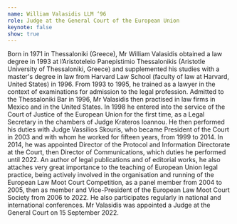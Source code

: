 ```yaml
---
name: William Valasidis LLM ‘96
role: Judge at the General Court of the European Union
keynote: false
show: true
---
```


Born in 1971 in Thessaloniki (Greece), Mr William Valasidis obtained a law degree in 1993 at l’Aristoteleio Panepistimio Thessalonikis (Aristotle University of Thessaloniki, Greece) and supplemented his studies with a master's degree in law from Harvard Law School (faculty of law at Harvard, United States) in 1996.
From 1993 to 1995, he trained as a lawyer in the context of examinations for admission to the legal profession. Admitted to the Thessaloniki Bar in 1996, Mr Valasidis then practised in law firms in Mexico and in the United States.
In 1998 he entered into the service of the Court of Justice of the European Union for the first time, as a Legal Secretary in the chambers of Judge Krateros Ioannou. He then performed his duties with Judge Vassilios Skouris, who became President of the Court in 2003 and with whom he worked for fifteen years, from 1999 to 2014.
In 2014, he was appointed Director of the Protocol and Information Directorate at the Court, then Director of Communications, which duties he performed until 2022.
An author of legal publications and of editorial works, he also attaches very great importance to the teaching of European Union legal practice, being actively involved in the organisation and running of the European Law Moot Court Competition, as a panel member from 2004 to 2005, then as member and Vice-President of the European Law Moot Court Society from 2006 to 2022. He also participates regularly in national and international conferences.
Mr Valasidis was appointed a Judge at the General Court on 15 September 2022.